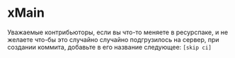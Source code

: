 # xMain

Уважаемые контрибьюторы, если вы что-то меняете в ресурспаке, и не желаете что-бы это
случайно случайно подгрузилось на сервер, при создании коммита, добавьте в его название следующее:
`[skip ci]`